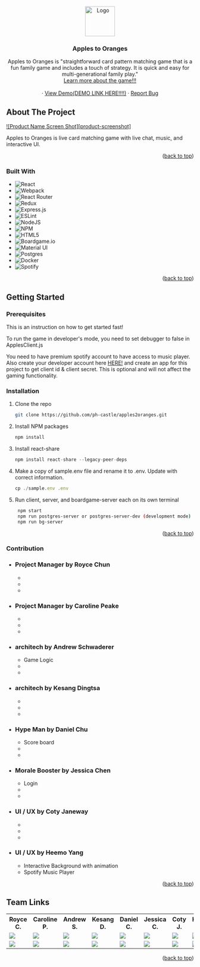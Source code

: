 <!-- Improved compatibility of back to top link: See: https://github.com/othneildrew/Best-README-Template/pull/73 -->
<a name="readme-top"></a>
<!--
*** Thanks for checking out the Best-README-Template. If you have a suggestion
*** that would make this better, please fork the repo and create a pull request
*** or simply open an issue with the tag "enhancement".
*** Don't forget to give the project a star!
*** Thanks again! Now go create something AMAZING! :D
-->



<!-- PROJECT SHIELDS -->
<!--
*** I'm using markdown "reference style" links for readability.
*** Reference links are enclosed in brackets [ ] instead of parentheses ( ).
*** See the bottom of this document for the declaration of the reference variables
*** for contributors-url, forks-url, etc. This is an optional, concise syntax you may use.
*** https://www.markdownguide.org/basic-syntax/#reference-style-links
-->
<!-- [![Contributors][contributors-shield]][contributors-url]
[![Forks][forks-shield]][forks-url]
[![Stargazers][stars-shield]][stars-url]
[![Issues][issues-shield]][issues-url]
[![MIT License][license-shield]][license-url]
[![LinkedIn][linkedin-shield]][linkedin-url]
 -->


<!-- PROJECT LOGO -->
<br />
<div align="center">
  <a href="https://github.com/ph-castle/apples2oranges">
    <!-- ******************************************************************** -->
    <img src="images/logo.png" alt="Logo" width="80" height="80">
  </a>

  <h3 align="center">Apples to Oranges</h3>

  <p align="center">
    Apples to Oranges is "straightforward card pattern matching game that is a fun family game and includes a touch of strategy. It is quick and easy for multi-generational family play."    
    <br />
    <a href="https://www.thegamecrafter.com/games/apples-oranges">Learn more about the game!!!</a>
    <br />
    <br />
   ·
    <a href="https://github.com/ph-castle/apples2oranges">View Demo(DEMO LINK HERE!!!!)</a>
   ·
    <a href="https://github.com/ph-castle/apples2oranges/issues">Report Bug</a>
  </p>
</div>

<!-- ABOUT THE PROJECT -->
## About The Project

[![Product Name Screen Shot][product-screenshot]](https://example.com)

Apples to Oranges is live card matching game with live chat, music, and interactive UI.

<!-- MORE about what problems we solved here!!!! -->

<p align="right">(<a href="#readme-top">back to top</a>)</p>


### Built With
<div align="start">

* ![React](https://img.shields.io/badge/react-%2320232a.svg?style=for-the-badge&logo=react&logoColor=%2361DAFB) 
* ![Webpack](https://img.shields.io/badge/webpack-%238DD6F9.svg?style=for-the-badge&logo=webpack&logoColor=black) 
* ![React Router](https://img.shields.io/badge/React_Router-CA4245?style=for-the-badge&logo=react-router&logoColor=white) 
* ![Redux](https://img.shields.io/badge/redux-%23593d88.svg?style=for-the-badge&logo=redux&logoColor=white) 
* ![Express.js](https://img.shields.io/badge/express.js-%23404d59.svg?style=for-the-badge&logo=express&logoColor=%2361DAFB) 
* ![ESLint](https://img.shields.io/badge/ESLint-4B3263?style=for-the-badge&logo=eslint&logoColor=white) 	
* ![NodeJS](https://img.shields.io/badge/node.js-6DA55F?style=for-the-badge&logo=node.js&logoColor=white) 
* ![NPM](https://img.shields.io/badge/NPM-%23000000.svg?style=for-the-badge&logo=npm&logoColor=white) 
* ![HTML5](https://img.shields.io/badge/html5-%23E34F26.svg?style=for-the-badge&logo=html5&logoColor=white)
* ![Boardgame.io](https://img.shields.io/badge/Boardgame.io-bg.io-lightgrey)
* ![Material UI](https://img.shields.io/badge/Material%20UI-MUI-blue)
* ![Postgres](https://img.shields.io/badge/postgres-%23316192.svg?style=for-the-badge&logo=postgresql&logoColor=white)
* ![Docker](https://img.shields.io/badge/docker-%230db7ed.svg?style=for-the-badge&logo=docker&logoColor=white)
* ![Spotify](https://img.shields.io/badge/Spotify-1ED760?style=for-the-badge&logo=spotify&logoColor=white)

<p align="right">(<a href="#readme-top">back to top</a>)</p>



<!-- GETTING STARTED -->
## Getting Started

### Prerequisites

This is an instruction on how to get started fast!
 
To run the game in developer's mode, you need to set debugger to false in ApplesClient.js

You need to have premium spotify account to have access to music player.
Also create your developer account here [HERE!]([HERE!](https://developer.spotify.com/dashboard/applications))
and create an app for this project to get client id & client secret. This is optional and will not affect the 
gaming functionality.

### Installation

1. Clone the repo
   ```sh
   git clone https://github.com/ph-castle/apples2oranges.git
   ```
2. Install NPM packages
   ```sh
   npm install
   ```
4. Install react-share
   ```js
   npm install react-share --legacy-peer-deps
   ```   
5. Make a copy of sample.env file and rename it to .env. Update with correct information.
   ```js
   cp ./sample.env .env
   ```      
6. Run client, server, and boardgame-server each on its own terminal
   ```sh
    npm start
    npm run postgres-server or postgres-server-dev (development mode)
    npm run bg-server
   ```
<p align="right">(<a href="#readme-top">back to top</a>)</p>

 
### Contribution
  * ### Project Manager by Royce Chun
    * 
    * 
    *
  * ### Project Manager by Caroline Peake
    * 
    * 
    *
  * ### architech by Andrew Schwaderer
    * Game Logic
    * 
    *
  * ### architech by Kesang Dingtsa
    * 
    * 
    *
  * ### Hype Man by Daniel Chu
    * Score board
    * 
    *
  * ### Morale Booster by Jessica Chen
    * Login
    * 
    *
  * ### UI / UX by Coty Janeway
    * 
    * 
    *
  * ### UI / UX by Heemo Yang
    * Interactive Background with animation
    * Spotify Music Player

<p align="right">(<a href="#readme-top">back to top</a>)</p>


<!-- CONTACT -->
## Team Links

<table>
  <tr>
    <th>Royce C.</th>
    <th>Caroline P.</th>
    <th>Andrew S.</th>
    <th>Kesang D.</th>
    <th>Daniel C.</th>
    <th>Jessica C.</th>
    <th>Coty J.</th>
    <th>Heemo Y.</th>
  </tr>
  <tr>
    <td>
<!-- GITHUB LINKS      -->
      <a href="https://github.com/rochun"> <!-- Royce    -->
        <img src="https://img.shields.io/badge/github%20-%23121011.svg?&style=for-the-badge&logo=github&logoColor=white"/>
      </a>
    <td>
      <a href="https://github.com/carolinepeake"> <!-- Caroline    -->
        <img src="https://img.shields.io/badge/github%20-%23121011.svg?&style=for-the-badge&logo=github&logoColor=white"/>
      </a>
    </td>
    <td>
      <a href="https://github.com/blandschwad"> <!-- Andrew    -->
        <img src="https://img.shields.io/badge/github%20-%23121011.svg?&style=for-the-badge&logo=github&logoColor=white"/>
      </a>
    </td>
    <td>
      <a href="https://github.com/kesang20"> <!-- Kesang    -->
        <img src="https://img.shields.io/badge/github%20-%23121011.svg?&style=for-the-badge&logo=github&logoColor=white"/>
      </a>
    </td>
    </td>
    <td>
      <a href="https://github.com/crypto-bender"> <!-- Daniel    -->
        <img src="https://img.shields.io/badge/github%20-%23121011.svg?&style=for-the-badge&logo=github&logoColor=white"/>
      </a>
    </td>
    <td>
      <a href="https://github.com/codingavatar">  <!-- Jessica    -->
        <img src="https://img.shields.io/badge/github%20-%23121011.svg?&style=for-the-badge&logo=github&logoColor=white"/>
      </a>
    </td>
  <td>
      <a href="https://github.com/CotyJ">  <!-- Coty    -->
        <img src="https://img.shields.io/badge/github%20-%23121011.svg?&style=for-the-badge&logo=github&logoColor=white"/>
      </a>
    </td>
    <td>
      <a href="https://github.com/heemo521">  <!-- Heemo    -->
        <img src="https://img.shields.io/badge/github%20-%23121011.svg?&style=for-the-badge&logo=github&logoColor=white"/>
      </a>
    </td>
  </tr>
  <tr>
      <!-- LINKEDIN LINKS      -->
    <td>
      <a href="https://www.linkedin.com/in/royce-chun/"> <!-- Royce    -->
        <img src="https://img.shields.io/badge/linkedin%20-%230077B5.svg?&style=for-the-badge&logo=linkedin&logoColor=white"/>
      </a>
    </td>
    <td>
      <a href="https://www.linkedin.com/in/caroline-k-peake/">  <!-- Caroline    -->
        <img src="https://img.shields.io/badge/linkedin%20-%230077B5.svg?&style=for-the-badge&logo=linkedin&logoColor=white"/>
      </a>
    </td>
    <td>
      <a href="https://www.linkedin.com/in/aschwad/">  <!-- Andrew    -->
        <img src="https://img.shields.io/badge/linkedin%20-%230077B5.svg?&style=for-the-badge&logo=linkedin&logoColor=white"/>
      </a>
    </td>
     <td>
      <a href="https://www.linkedin.com/in/tsering-kesang-dingtsa/"> <!-- Kesang    -->
        <img src="https://img.shields.io/badge/linkedin%20-%230077B5.svg?&style=for-the-badge&logo=linkedin&logoColor=white"/>
      </a>
    </td>
   <td>
      <a href="https://www.linkedin.com/in/chuda/"> <!-- Daniel    -->
        <img src="https://img.shields.io/badge/linkedin%20-%230077B5.svg?&style=for-the-badge&logo=linkedin&logoColor=white"/>
      </a>
    </td>
   <td>
      <a href="https://www.linkedin.com/in/jessica-chen-md/"> <!-- Jessica    -->
        <img src="https://img.shields.io/badge/linkedin%20-%230077B5.svg?&style=for-the-badge&logo=linkedin&logoColor=white"/>
      </a>
    </td>
   <td>
      <a href="https://www.linkedin.com/in/CotyJ/"> <!-- Coty    -->
        <img src="https://img.shields.io/badge/linkedin%20-%230077B5.svg?&style=for-the-badge&logo=linkedin&logoColor=white"/>
      </a>
    </td>
   <td>
     <a href="https://www.linkedin.com/in/heemo-yang/"> <!-- Heemo    -->
        <img src="https://img.shields.io/badge/linkedin%20-%230077B5.svg?&style=for-the-badge&logo=linkedin&logoColor=white"/>
      </a>
    </td>
  </tr>
</table>

<p align="right">(<a href="#readme-top">back to top</a>)</p>
